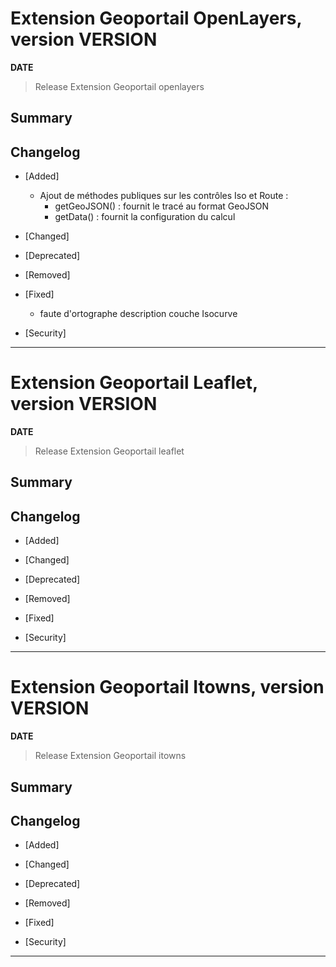 




# Extension Geoportail OpenLayers, version __VERSION__

**__DATE__**
> Release Extension Geoportail openlayers

## Summary

## Changelog

* [Added]

    - Ajout de méthodes publiques sur les contrôles Iso et Route : 
      - getGeoJSON() : fournit le tracé au format GeoJSON
      - getData() : fournit la configuration du calcul

* [Changed]

* [Deprecated]

* [Removed]

* [Fixed]

    - faute d'ortographe description couche Isocurve

* [Security]

---



# Extension Geoportail Leaflet, version __VERSION__

**__DATE__**
> Release Extension Geoportail leaflet

## Summary

## Changelog

* [Added]

* [Changed]

* [Deprecated]

* [Removed]

* [Fixed]

* [Security]

---



# Extension Geoportail Itowns, version __VERSION__

**__DATE__**
> Release Extension Geoportail itowns

## Summary

## Changelog

* [Added]

* [Changed]

* [Deprecated]

* [Removed]

* [Fixed]

* [Security]

---
